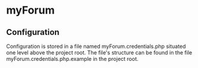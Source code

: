 # myForum

## Configuration

Configuration is stored in a file named myForum.credentials.php situated one level above the project root. The file's structure can be found in the file myForum.credentials.php.example in the project root.
